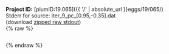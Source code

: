 **Project ID:** [plumID:19.065]({{ '/' | absolute_url }}eggs/19/065/)  
Stderr for source:  iter_9_pc_[0.95,-0.35].dat   
(download [zipped raw stdout](iter_9_pc_[0.95,-0.35].dat.plumed_master.stdout.txt.zip))  
{% raw %}
<pre>
</pre>
{% endraw %}
